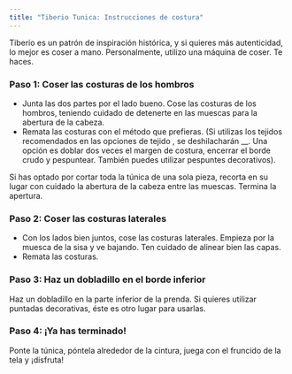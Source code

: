 ```yaml
---
title: "Tiberio Tunica: Instrucciones de costura"
---
```


<Note>

Tiberio es un patrón de inspiración histórica, y si quieres más autenticidad, lo mejor es coser a mano. Personalmente, utilizo una máquina de coser. Te haces.

</Note>

### Paso 1: Coser las costuras de los hombros

- Junta las dos partes por el lado bueno. Cose las costuras de los hombros, teniendo cuidado de detenerte en las muescas para la abertura de la cabeza.
- Remata las costuras con el método que prefieras. (Si utilizas los tejidos recomendados en las opciones de tejido [](/docs/designs/tiberius/fabric), se deshilacharán __. Una opción es doblar dos veces el margen de costura, encerrar el borde crudo y pespuntear. También puedes utilizar pespuntes decorativos).

<Note>

Si has optado por cortar toda la túnica de una sola pieza, recorta en su lugar con cuidado la abertura de la cabeza entre las muescas. Termina la apertura.

</Note>

### Paso 2: Coser las costuras laterales

- Con los lados bien juntos, cose las costuras laterales. Empieza por la muesca de la sisa y ve bajando. Ten cuidado de alinear bien las capas.
- Remata las costuras.

### Paso 3: Haz un dobladillo en el borde inferior

Haz un dobladillo en la parte inferior de la prenda. Si quieres utilizar puntadas decorativas, éste es otro lugar para usarlas.

### Paso 4: ¡Ya has terminado!

Ponte la túnica, póntela alrededor de la cintura, juega con el fruncido de la tela y ¡disfruta!
